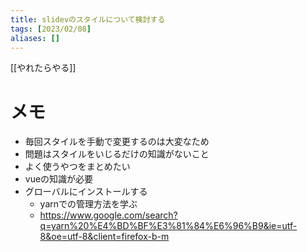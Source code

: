 ```yaml
---
title: slidevのスタイルについて検討する
tags: [2023/02/08]
aliases: []
---
```


[[やれたらやる]]
# メモ
- 毎回スタイルを手動で変更するのは大変なため
- 問題はスタイルをいじるだけの知識がないこと
- よく使うやつをまとめたい
- vueの知識が必要
- グローバルにインストールする
	- yarnでの管理方法を学ぶ
	- https://www.google.com/search?q=yarn%20%E4%BD%BF%E3%81%84%E6%96%B9&ie=utf-8&oe=utf-8&client=firefox-b-m